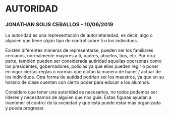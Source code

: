 AUTORIDAD
====
### JONATHAN SOLIS CEBALLOS   -   10/06/2019

La autoridad es una representación de autorietariedad, es decir, algo o algiuien que tiene algún tipo de control sobre ti o los individuos.

Existen diferentes maneras de representarse, pueden ser los familiares cercanos, normalmente mayores a ti, padres, abuelos, tios, etc. Por otra parte, también pueden ser considerada autiridad aquellas opersonas como los presidentes, gobernadores, policías ya que ellas pueden regir o poner en vigor ciertas reglas o normas que dictan la manera de hacer / actuar de los individuos. Otra forma de autidad podrían ser los maestros, ya que en su horario de clase cuentan con cierto poder para educar a los alumnos.

Considero que tener una autoridad es necesarios, no todos podemos ser líderes y necesitamos de alguien que nos guíe.
Estas figuras ayudan a mantener el control de la sociedad y que esta puede estar más organizada y pueda progresar.